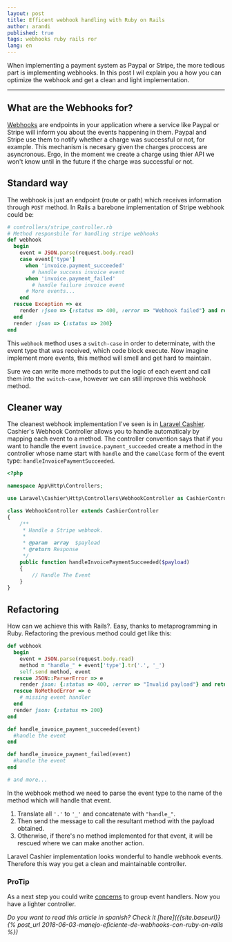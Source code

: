 ```yaml
---
layout: post
title: Efficent webhook handling with Ruby on Rails
author: arandi
published: true
tags: webhooks ruby rails ror
lang: en
---
```


When implementing a payment system as Paypal or Stripe, the more tedious part is implementing webhooks. In this post I wil explain you a how you can optimize the webhook and get a clean and light implementation.

---

## What are the Webhooks for?

[Webhooks](https://en.wikipedia.org/wiki/Webhook) are endpoints in your application where a service like Paypal or Stripe will inform you about the events happening in them. Paypal and Stripe use them to notify whether a charge was successful or not, for example. This mechanism is necesary given the charges proccess are asyncronous. Ergo, in the moment we create a charge using thier API we won't know until in the future if the charge was successful or not.

## Standard way

The webhook is just an endpoint (route or path) which receives information through `POST` method. In Rails a barebone implementation of Stripe webhook could be:

``` ruby
# controllers/stripe_controller.rb
# Method responsbile for handling stripe webhooks
def webhook
  begin
    event = JSON.parse(request.body.read)
    case event['type']
      when 'invoice.payment_succeeded'
        # handle success invoice event
      when 'invoice.payment_failed'
        # handle failure invoice event
      # More events...
    end
  rescue Exception => ex
    render :json => {:status => 400, :error => "Webhook failed"} and return
  end
  render :json => {:status => 200}
end
```

This `webhook` method uses a `switch-case` in order to determinate, with the event type that was received, which code block execute. Now imagine implement more events, this method will smell and get hard to maintain.

Sure we can write more methods to put the logic of each event and call them into the `switch-case`, however we can still improve this webhook method.

## Cleaner way

The cleanest webhook implementation I've seen is in [Laravel Cashier](https://laravel.com/docs/5.6/billing#defining-webhook-event-handlers). Cashier's Webhook Controller allows you to handle automaticaly by mapping each event to a method. The controller convention says that if you want to handle the event `invoice.payment_succeeded` create a method in the controller whose name start with `handle` and the `camelCase` form of the event type: `handleInvoicePaymentSucceeded`.

```php
<?php

namespace App\Http\Controllers;

use Laravel\Cashier\Http\Controllers\WebhookController as CashierController;

class WebhookController extends CashierController
{
    /**
     * Handle a Stripe webhook.
     *
     * @param  array  $payload
     * @return Response
     */
    public function handleInvoicePaymentSucceeded($payload)
    {
        // Handle The Event
    }
}
```

## Refactoring

How can we achieve this with Rails?. Easy, thanks to metaprogramming in Ruby. Refactoring the previous method could get like this:

```ruby
def webhook
  begin
    event = JSON.parse(request.body.read)
    method = "handle_" + event['type'].tr('.', '_')
    self.send method, event
  rescue JSON::ParserError => e
    render json: {:status => 400, :error => "Invalid payload"} and return
  rescue NoMethodError => e
    # missing event handler
  end
  render json: {:status => 200}
end

def handle_invoice_payment_succeeded(event)
  #handle the event
end

def handle_invoice_payment_failed(event)
  #handle the event
end

# and more...
```

In the webhook method we need to parse the event type to the name of the method which will handle that event.

1. Translate all `'.'` to `'_'` and concatenate with `"handle_"`.
2. Then send the message to call the resultant method with the payload obtained.
3. Otherwise, if there's no method implemented for that event, it will be rescued where we can make another action.

Laravel Cashier implementation looks wonderful to handle webhook events. Therefore this way you get a clean and maintainable controller.

### ProTip

As a next step you could write [concerns](http://api.rubyonrails.org/classes/ActiveSupport/Concern.html) to group event handlers. Now you have a lighter controller.

*Do you want to read this article in spanish? Check it [here]({{site.baseurl}}{% post_url 2018-06-03-manejo-eficiente-de-webhooks-con-ruby-on-rails %})*
